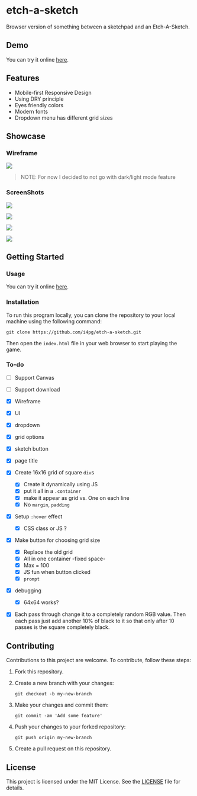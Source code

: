 # etch-a-sketch

Browser version of something between a sketchpad and an Etch-A-Sketch.

## Demo

You can try it online [here](https://i4pg.github.io/etch-a-sketch/).

## Features

* Mobile-first Responsive Design
* Using DRY principle
* Eyes friendly colors 
* Modern fonts
* Dropdown menu has different grid sizes

## Showcase

### Wireframe

![](./src/image/wireframe/wireframe.png)
> NOTE: For now I decided to not go with dark/light mode feature

### ScreenShots

![](./src/image/show.gif)

![](./src/image/iphone.png)

![](./src/image/drop.png)

![](./src/image/hd.png)


## Getting Started

### Usage

You can try it online [here](https://i4pg.github.io/etch-a-sketch/).

### Installation

To run this program locally, you can clone the repository to your local machine using the following command:

`git clone https://github.com/i4pg/etch-a-sketch.git`

Then open the `index.html` file in your web browser to start playing the game.

### To-do

- [ ] Support Canvas
 - [ ] Support download
- [x] Wireframe
- [x] UI
 - [x] dropdown
 - [x] grid options 
 - [x] sketch button
 - [x] page title
- [x] Create 16x16 grid of square `div`s
    - [x] Create it dynamically using  JS
    - [x] put it all in a `.container`
    - [x] make it appear as grid vs. One on each line
    - [x] No `margin`, `padding`
- [x] Setup `:hover` effect
    - [x] CSS class or JS ?
- [x] Make button for choosing grid size
    - [x] Replace the old grid
    - [x] All in one container -fixed space-
    - [x] Max = 100
    - [x] JS fun when button clicked
    - [x] `prompt`
- [x] debugging
    - [x] 64x64 works?
- [x] Each pass through change it to a completely random RGB value. Then each pass just add another 10% of black to it so that only after 10 passes is the square completely black.


## Contributing

Contributions to this project are welcome. To contribute, follow these steps:

1.  Fork this repository.
    
2.  Create a new branch with your changes:
    
    `git checkout -b my-new-branch`
3.  Make your changes and commit them:
    
    `git commit -am 'Add some feature'`
4.  Push your changes to your forked repository:
    
    `git push origin my-new-branch`
5.  Create a pull request on this repository.
    

## License

This project is licensed under the MIT License. See the [LICENSE](LICENSE) file for details.
